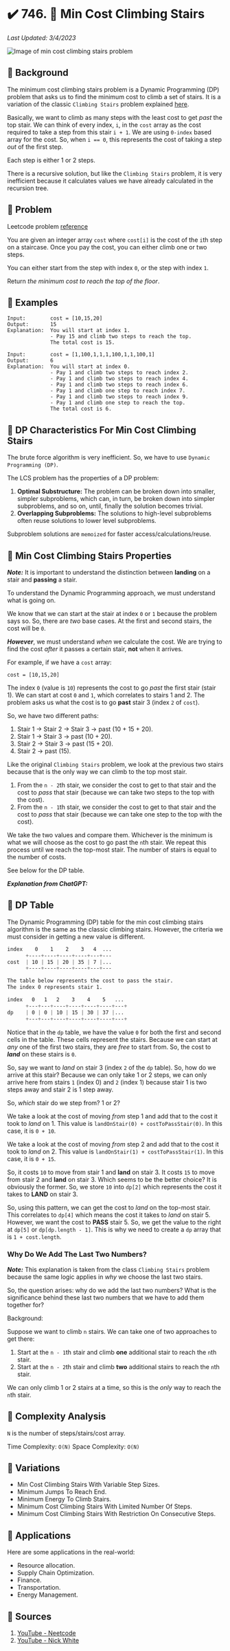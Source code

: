 # :heavy_check_mark: 746. :green_book: Min Cost Climbing Stairs
*Last Updated: 3/4/2023*

![Image of min cost climbing stairs problem](../../images/lc-solutions/dynamic-programming/min-cost-climbing-stairs.png)

## :round_pushpin: Background
The minimum cost climbing stairs problem is a Dynamic Programming (DP) problem that asks us to  find the minimum cost to climb a set of stairs. It is a variation of the classic `Climbing Stairs` problem explained [here](climbing-stairs.md).

Basically, we want to climb as many steps with the least cost to get *past* the top stair. We can think of every index, `i`, in the `cost` array as the cost required to take a step from this stair `i + 1`. We are using `0-index` based array for the cost. So, when `i == 0`, this represents the cost of taking a step *out* of the first step.

Each step is either 1 or 2 steps.

There is a recursive solution, but like the `Climbing Stairs` problem, it is very inefficient because it calculates values we have already calculated in the recursion tree.

## :round_pushpin: Problem
Leetcode problem [reference](https://leetcode.com/problems/min-cost-climbing-stairs/)

You are given an integer array `cost` where `cost[i]` is the cost of the `i`th step on a staircase. Once you pay the cost, you can either climb one or two steps.

You can either start from the step with index `0`, or the step with index `1`.

Return *the minimum cost to reach the top of the floor*.

## :round_pushpin: Examples
```
Input:        cost = [10,15,20]
Output:       15
Explanation:  You will start at index 1.
              - Pay 15 and climb two steps to reach the top.
              The total cost is 15.
```

```
Input:        cost = [1,100,1,1,1,100,1,1,100,1]
Output:       6
Explanation:  You will start at index 0.
              - Pay 1 and climb two steps to reach index 2.
              - Pay 1 and climb two steps to reach index 4.
              - Pay 1 and climb two steps to reach index 6.
              - Pay 1 and climb one step to reach index 7.
              - Pay 1 and climb two steps to reach index 9.
              - Pay 1 and climb one step to reach the top.
              The total cost is 6.
```

## :round_pushpin: DP Characteristics For Min Cost Climbing Stairs
The brute force algorithm is very inefficient. So, we have to use `Dynamic Programming (DP)`.

The LCS problem has the properties of a DP problem:
1. **Optimal Substructure:** The problem can be broken down into smaller, simpler subproblems, which can, in turn, be broken down into simpler subproblems, and so on, until, finally the solution becomes trivial.
2. **Overlapping Subproblems:** The solutions to high-level subproblems often reuse solutions to lower level subproblems.

Subproblem solutions are `memoized` for faster access/calculations/reuse.

## :round_pushpin: Min Cost Climbing Stairs Properties
***Note:*** It is important to understand the distinction between **landing** on a stair and **passing** a stair.

To understand the Dynamic Programming approach, we must understand what is going on.

We know that we can start at the stair at index `0` or `1` because the problem says so. So, there are *two* base cases. At the first and second stairs, the cost will be `0`.

***However***, we must understand *when* we calculate the cost. We are trying to find the cost *after* it passes a certain stair, **not** when it arrives.

For example, if we have a `cost` array:

```
cost = [10,15,20]
```
The index `0` (value is `10`) represents the cost to go *past* the first stair (stair 1). We can start at cost `0` and `1`, which correlates to stairs 1 and 2. The problem asks us what the cost is to go **past** stair 3 (index `2` of `cost`).

So, we have two different paths:
1. Stair 1 -> Stair 2 -> Stair 3 -> past (10 + 15 + 20).
2. Stair 1 -> Stair 3 -> past (10 + 20).
3. Stair 2 -> Stair 3 -> past (15 + 20).
4. Stair 2 -> past (15).

Like the original `Climbing Stairs` problem, we look at the previous two stairs because that is the only way we can climb to the top most stair.
1. From the `n - 2`th stair, we consider the cost to get to that stair and the cost to *pass* that stair (because we can take two steps to the top with the cost).
2. From the `n - 1`th stair, we consider the cost to get to that stair and the cost to *pass* that stair (because we can take one step to the top with the cost).

We take the two values and compare them. Whichever is the minimum is what we will choose as the cost to go past the `n`th stair. We repeat this process until we reach the top-most stair. The number of stairs is equal to the number of costs.

See below for the DP table.

***Explanation from ChatGPT:***

## :round_pushpin: DP Table
The Dynamic Programming (DP) table for the min cost climbing stairs algorithm is the same as the classic climbing stairs. However, the criteria we must consider in getting a new value is different.

```css
index    0    1    2    3   4  ...
      +----+----+----+----+---+---
cost  | 10 | 15 | 20 | 35 | 7 |...
      +----+----+----+----+---+---

The table below represents the cost to pass the stair.
The index 0 represents stair 1.

index   0   1   2    3    4    5   ...
      +---+---+----+----+----+----+---+
dp    | 0 | 0 | 10 | 15 | 30 | 37 |...
      +---+---+----+----+----+----+---+
```

Notice that in the `dp` table, we have the value `0` for both the first and second cells in the table. These cells represent the stairs. Because we can start at *any* one of the first two stairs, they are *free* to start from. So, the cost to ***land*** on these stairs is `0`.

So, say we want to *land* on stair 3 (index `2` of the `dp` table). So, how do we arrive at this stair? Because we can only take 1 or 2 steps, we can only arrive here from stairs `1` (index 0) and `2` (index 1) because stair 1 is two steps away and stair 2 is 1 step away.

So, *which* stair do we step from? 1 or 2?

We take a look at the cost of moving *from* step 1 and add that to the cost it took to *land* on 1. This value is `landOnStair(0) + costToPassStair(0)`. In this case, it is `0 + 10`.

We take a look at the cost of moving *from* step 2 and add that to the cost it took to *land* on 2. This value is `landOnStair(1) + costToPassStair(1)`. In this case, it is `0 + 15`.

So, it costs `10` to move from stair 1 and **land** on stair 3. It costs `15` to move from stair 2 and **land** on stair 3. Which seems to be the better choice? It is obviously the former. So, we store `10` into `dp[2]` which represents the cost it takes to **LAND** on stair 3.

So, using this pattern, we can get the cost to *land* on the top-most stair. This correlates to `dp[4]` which means the cost it takes to *land* on stair 5. However, we want the cost to **PASS** stair 5. So, we get the value to the right at `dp[5]` or `dp[dp.length - 1]`. This is why we need to create a `dp` array that is `1 + cost.length`.

### Why Do We Add The Last Two Numbers?
***Note:*** This explanation is taken from the class `Climbing Stairs` problem because the same logic applies in *why* we choose the last two stairs.

So, the question arises: why do we add the last two numbers? What is the significance behind these last two numbers that we have to add them together for?

Background:

Suppose we want to climb `n` stairs. We can take one of two approaches to get there:
1. Start at the `n - 1`th stair and climb **one** additional stair to reach the `n`th stair.
2. Start at the `n - 2`th stair and climb **two** additional stairs to reach the `n`th stair.

We can only climb 1 or 2 stairs at a time, so this is the *only* way to reach the `n`th stair.

## :round_pushpin: Complexity Analysis
`N` is the number of steps/stairs/cost array.

Time Complexity: `O(N)`
Space Complexity: `O(N)`

## :round_pushpin: Variations
- Min Cost Climbing Stairs With Variable Step Sizes.
- Minimum Jumps To Reach End.
- Minimum Energy To Climb Stairs.
- Minimum Cost Climbing Stairs With Limited Number Of Steps.
- Minimum Cost Climbing Stairs With Restriction On Consecutive Steps.

## :round_pushpin: Applications
Here are some applications in the real-world:
- Resource allocation.
- Supply Chain Optimization.
- Finance.
- Transportation.
- Energy Management.

## :round_pushpin: Sources
1. [YouTube - Neetcode](https://www.youtube.com/watch?v=ktmzAZWkEZ0)
2. [YouTube - Nick White](https://www.youtube.com/watch?v=OoGswqFU-zs)
